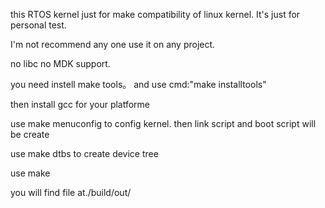 this RTOS kernel just for make compatibility of linux kernel.
It's just for personal test.

I'm not recommend any one use it on any project.

no libc no MDK support.

you need instell make tools。
and use cmd:"make installtools"

then install gcc for your platforme

use make menuconfig to config kernel.
then link script and boot script will be create 

use make dtbs to create device tree

use make 

you will find file at./build/out/
